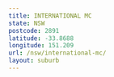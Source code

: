 ```yaml
---
title: INTERNATIONAL MC
state: NSW
postcode: 2891
latitude: -33.8688
longitude: 151.209
url: /nsw/international-mc/
layout: suburb
---
```


